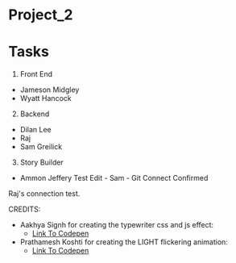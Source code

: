 # Project_2

# Tasks
1. Front End 
* Jameson Midgley
* Wyatt Hancock 

2. Backend
* Dilan Lee
* Raj
* Sam Greilick 

3. Story Builder 
* Ammon Jeffery 
Test Edit - Sam - Git Connect Confirmed

Raj's connection test.



CREDITS: 
* Aakhya Signh for creating the typewriter css and js effect:
    - [Link To Codepen](https://codepen.io/aakhya/pen/NErZry)
* Prathamesh Koshti for creating the LIGHT flickering animation: 
    - [Link To Codepen](https://codepen.io/prathameshkoshti/pen/PVVRMG)

